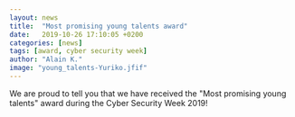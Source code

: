 ```yaml
---
layout: news
title:  "Most promising young talents award"
date:   2019-10-26 17:10:05 +0200
categories: [news]
tags: [award, cyber security week]
author: "Alain K."
image: "young_talents-Yuriko.jfif"
---
```


We are proud to tell you that we have received the "Most promising young talents" award during the Cyber Security Week 2019!

